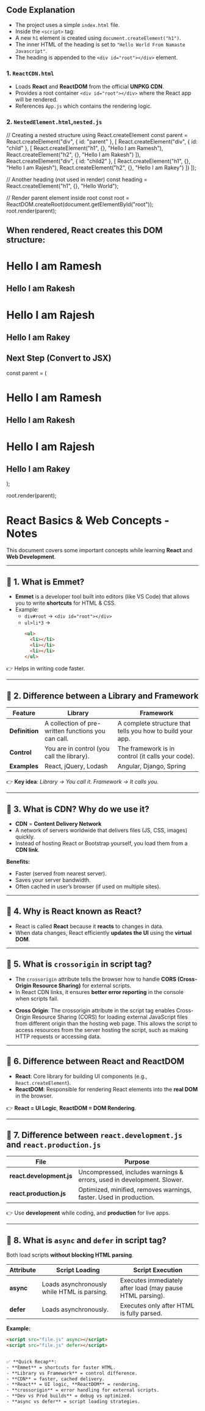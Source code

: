 ## Code Explanation

- The project uses a simple `index.html` file.
- Inside the `<script>` tag:
- A new `h1` element is created using `document.createElement("h1")`.
- The inner HTML of the heading is set to `"Hello World From Namaste Javascript"`.
- The heading is appended to the `<div id="root"></div>` element.

### 1. `ReactCDN.html`
- Loads **React** and **ReactDOM** from the official **UNPKG CDN**.
- Provides a root container `<div id="root"></div>` where the React app will be rendered.
- References `App.js` which contains the rendering logic.

### 2. `NestedElement.html`,`nested.js`

// Creating a nested structure using React.createElement
const parent = React.createElement("div", { id: "parent" }, [
  React.createElement("div", { id: "child" }, [
    React.createElement("h1", {}, "Hello I am Ramesh"),
    React.createElement("h2", {}, "Hello I am Rakesh")
  ]),
  React.createElement("div", { id: "child2" }, [
    React.createElement("h1", {}, "Hello I am Rajesh"),
    React.createElement("h2", {}, "Hello I am Rakey")
  ])
]);

// Another heading (not used in render)
const heading = React.createElement("h1", {}, "Hello World");

// Render parent element inside root
const root = ReactDOM.createRoot(document.getElementById("root"));
root.render(parent);

## When rendered, React creates this DOM structure:
<div id="parent">
  <div id="child">
    <h1>Hello I am Ramesh</h1>
    <h2>Hello I am Rakesh</h2>
  </div>
  <div id="child2">
    <h1>Hello I am Rajesh</h1>
    <h2>Hello I am Rakey</h2>
  </div>
</div>

## Next Step (Convert to JSX)

const parent = (
  <div id="parent">
    <div id="child">
      <h1>Hello I am Ramesh</h1>
      <h2>Hello I am Rakesh</h2>
    </div>
    <div id="child2">
      <h1>Hello I am Rajesh</h1>
      <h2>Hello I am Rakey</h2>
    </div>
  </div>
);

root.render(parent);



# React Basics & Web Concepts - Notes

This document covers some important concepts while learning **React** and **Web Development**.

---

## 🔹 1. What is Emmet?
- **Emmet** is a developer tool built into editors (like VS Code) that allows you to write **shortcuts** for HTML & CSS.
- Example:
  - `div#root` → `<div id="root"></div>`
  - `ul>li*3` → 
    ```html
    <ul>
      <li></li>
      <li></li>
      <li></li>
    </ul>
    ```

👉 Helps in writing code faster.

---

## 🔹 2. Difference between a Library and Framework
| Feature | Library | Framework |
|---------|---------|------------|
| **Definition** | A collection of pre-written functions you can call. | A complete structure that tells you how to build your app. |
| **Control** | You are in control (you call the library). | The framework is in control (it calls your code). |
| **Examples** | React, jQuery, Lodash | Angular, Django, Spring |

👉 **Key idea**: *Library → You call it. Framework → It calls you.*

---

## 🔹 3. What is CDN? Why do we use it?
- **CDN** = **Content Delivery Network**
- A network of servers worldwide that delivers files (JS, CSS, images) quickly.
- Instead of hosting React or Bootstrap yourself, you load them from a **CDN link**.

**Benefits:**
- Faster (served from nearest server).
- Saves your server bandwidth.
- Often cached in user’s browser (if used on multiple sites).

---

## 🔹 4. Why is React known as React?
- React is called **React** because it **reacts** to changes in data.
- When data changes, React efficiently **updates the UI** using the **virtual DOM**.

---

## 🔹 5. What is `crossorigin` in script tag?
- The `crossorigin` attribute tells the browser how to handle **CORS (Cross-Origin Resource Sharing)** for external scripts.
- In React CDN links, it ensures **better error reporting** in the console when scripts fail.

* **Cross Origin**:
The crossorigin attribute in the script tag enables Cross-
Origin Resource Sharing (CORS) for loading external JavaScript
files from different origin than the hosting web page. This
allows the script to access resources from the server hosting
the script, such as making HTTP requests or accessing data.

---

## 🔹 6. Difference between React and ReactDOM
- **React**: Core library for building UI components (e.g., `React.createElement`).
- **ReactDOM**: Responsible for rendering React elements into the **real DOM** in the browser.

👉 **React = UI Logic**, **ReactDOM = DOM Rendering**.

---

## 🔹 7. Difference between `react.development.js` and `react.production.js`
| File | Purpose |
|------|----------|
| **react.development.js** | Uncompressed, includes warnings & errors, used in development. Slower. |
| **react.production.js** | Optimized, minified, removes warnings, faster. Used in production. |

👉 Use **development** while coding, and **production** for live apps.

---

## 🔹 8. What is `async` and `defer` in script tag?
Both load scripts **without blocking HTML parsing**.

| Attribute | Script Loading | Script Execution |
|-----------|----------------|------------------|
| **async** | Loads asynchronously while HTML is parsing. | Executes immediately after load (may pause HTML parsing). |
| **defer** | Loads asynchronously. | Executes only after HTML is fully parsed. |

**Example:**
```html
<script src="file.js" async></script>
<script src="file.js" defer></script>


✅ **Quick Recap**:  
- **Emmet** = shortcuts for faster HTML.  
- **Library vs Framework** = control difference.  
- **CDN** = faster, cached delivery.  
- **React** = UI logic, **ReactDOM** = rendering.  
- **crossorigin** = error handling for external scripts.  
- **Dev vs Prod builds** = debug vs optimized.  
- **async vs defer** = script loading strategies.
